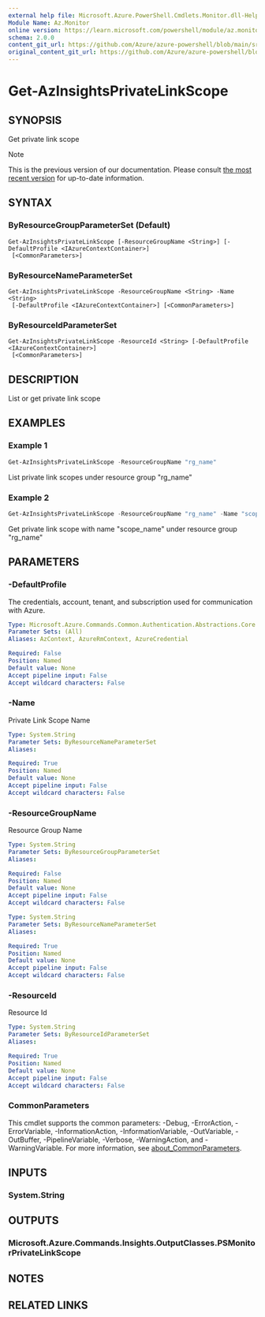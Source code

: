 ```yaml
---
external help file: Microsoft.Azure.PowerShell.Cmdlets.Monitor.dll-Help.xml
Module Name: Az.Monitor
online version: https://learn.microsoft.com/powershell/module/az.monitor/get-azinsightsprivatelinkscope
schema: 2.0.0
content_git_url: https://github.com/Azure/azure-powershell/blob/main/src/Monitor/Monitor/help/Get-AzInsightsPrivateLinkScope.md
original_content_git_url: https://github.com/Azure/azure-powershell/blob/main/src/Monitor/Monitor/help/Get-AzInsightsPrivateLinkScope.md
---
```


# Get-AzInsightsPrivateLinkScope

## SYNOPSIS
Get private link scope

> [!NOTE]
>This is the previous version of our documentation. Please consult [the most recent version](/powershell/module/az.monitor/get-azinsightsprivatelinkscope) for up-to-date information.

## SYNTAX

### ByResourceGroupParameterSet (Default)
```
Get-AzInsightsPrivateLinkScope [-ResourceGroupName <String>] [-DefaultProfile <IAzureContextContainer>]
 [<CommonParameters>]
```

### ByResourceNameParameterSet
```
Get-AzInsightsPrivateLinkScope -ResourceGroupName <String> -Name <String>
 [-DefaultProfile <IAzureContextContainer>] [<CommonParameters>]
```

### ByResourceIdParameterSet
```
Get-AzInsightsPrivateLinkScope -ResourceId <String> [-DefaultProfile <IAzureContextContainer>]
 [<CommonParameters>]
```

## DESCRIPTION
List or get private link scope 

## EXAMPLES

### Example 1
```powershell
Get-AzInsightsPrivateLinkScope -ResourceGroupName "rg_name"
```

List private link scopes under resource group "rg_name"

### Example 2
```powershell
Get-AzInsightsPrivateLinkScope -ResourceGroupName "rg_name" -Name "scope_name"
```

Get private link scope with name "scope_name" under resource group "rg_name"

## PARAMETERS

### -DefaultProfile
The credentials, account, tenant, and subscription used for communication with Azure.

```yaml
Type: Microsoft.Azure.Commands.Common.Authentication.Abstractions.Core.IAzureContextContainer
Parameter Sets: (All)
Aliases: AzContext, AzureRmContext, AzureCredential

Required: False
Position: Named
Default value: None
Accept pipeline input: False
Accept wildcard characters: False
```

### -Name
Private Link Scope Name

```yaml
Type: System.String
Parameter Sets: ByResourceNameParameterSet
Aliases:

Required: True
Position: Named
Default value: None
Accept pipeline input: False
Accept wildcard characters: False
```

### -ResourceGroupName
Resource Group Name

```yaml
Type: System.String
Parameter Sets: ByResourceGroupParameterSet
Aliases:

Required: False
Position: Named
Default value: None
Accept pipeline input: False
Accept wildcard characters: False
```

```yaml
Type: System.String
Parameter Sets: ByResourceNameParameterSet
Aliases:

Required: True
Position: Named
Default value: None
Accept pipeline input: False
Accept wildcard characters: False
```

### -ResourceId
Resource Id

```yaml
Type: System.String
Parameter Sets: ByResourceIdParameterSet
Aliases:

Required: True
Position: Named
Default value: None
Accept pipeline input: False
Accept wildcard characters: False
```

### CommonParameters
This cmdlet supports the common parameters: -Debug, -ErrorAction, -ErrorVariable, -InformationAction, -InformationVariable, -OutVariable, -OutBuffer, -PipelineVariable, -Verbose, -WarningAction, and -WarningVariable. For more information, see [about_CommonParameters](http://go.microsoft.com/fwlink/?LinkID=113216).

## INPUTS

### System.String

## OUTPUTS

### Microsoft.Azure.Commands.Insights.OutputClasses.PSMonitorPrivateLinkScope

## NOTES

## RELATED LINKS
